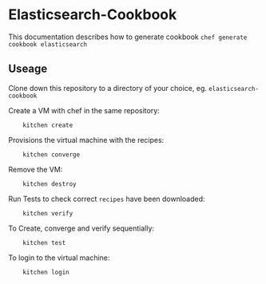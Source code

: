 # Elasticsearch-Cookbook

This documentation describes how to generate cookbook `chef generate cookbook elasticsearch`

## Useage

Clone down this repository to a directory of your choice, eg. `elasticsearch-cookbook`

Create a VM with chef in the same repository:

		kitchen create
		
Provisions the virtual machine with the recipes:
	
		kitchen converge
		
Remove the VM:

		kitchen destroy
		
Run Tests to check correct `recipes` have been downloaded:

		kitchen verify
		
To Create, converge and verify sequentially:

		kitchen test
		

To login to the virtual machine:

		kitchen login